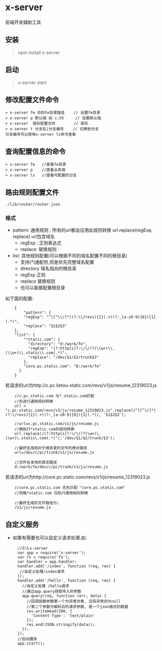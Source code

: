 # x-server
前端开发辅助工具

## 安装 ##
> npm install x-server

## 启动 ##
> x-server start

## 修改配置文件命令 ##

    > x-server fe 你的fe目录路径    // 设置fe目录
    > x-server p 默认端 如 c.h5     // 设置默认端
    > x-server  保存配置文件        // 保存
    > x-server t 分支名|分支编号    // 切换到分支
    分支编号可以使用x-server ls命令查看

## 查询配置信息的命令

    > x-server fe   //查看fe目录
    > x-server p    //查看业务端
    > x-server ls   //查看可配置的分支


## 路由规则配置文件 ##
    ./lib/router/router.json
### 格式 ###
* pattern: 通用规则 ; 所有的url都会应用此规则转换 url.replace(regExp, replace) url包含域名
  * regExp : 正则表达式
  * replace: 替换规则
* list: 其他规则配置(可以根据不同的域名配置不同的根目录)
  * 支持(\*)通配符,但是优先完整域名配置
  * directory 域名指向的根目录
  * regExp 正则
  * replace 替换规则
  * 也可以直接配置根目录

 如下面的配置:

        {
            "pattern": {
            "regExp": "^([^\\/]*)(?:\\/revs){1}(.+)(?:_[a-z0-9]{8}){1}(.*)",
            "replace": "$1$2$3"
        },
        "list": {
            "*static.com": {
              "directory": "d:/work/fe",
              "regExp": "(?:http[s]?:\/\/)?(\\w+)\\.(\\w+)\\.static\\.com(.*)",
              "replace": "/dev/$1/$2/trunk$3"
            },
            "core.pc.static.com": "D:/work/fe"
          }
        }
若请求的url为http://c.pc.lietou-static.com/revs/v1/js/resume_12319023.js

        //c.pc.static.com 与*.static.com匹配
        //先进行通用规则转换
        url = "c.pc.static.com/revs/v1/js/resume_12319023.js".replace(/^([^\/]*)(?:\/revs){1}(.+)(?:_[a-z0-9]{8}){1}(.*)/, '$1$2$3');

        //url=c.pc.static.com/v1/js/resume.js
        //再执行*static.com的规则转换
        url.replace(/(?:http[s]?:\/\/)?(\w+)\.(\w+)\.static\.com(.*)"/,'/dev/$1/$2/trunk/$3');

        //最终生成相对于根目录的文件的绝对路径
        url=/dev/c/pc/trunk/v1/js/resume.js

        //文件在本地的真实路径
        d:/work/fe/dev/c/pc/trunk/v1/js/resume.js

 若请求的url为http://core.pc.static.com/revs/v1/js/resume_12319023.js

        //core.pc.static.com 优先匹配 "core.pc.static.com"
        //忽略*static.com 仅执行通用规则转换

        //最终生成的文件路径为:
        /v1/js/resume.js





## 自定义服务 ##
* 如果有需要也可以自定义请求处理,如:

        //引入x-server
        var app = require('x-server');
        var fs = require('fs');
        var handler = app.handler;
        handler.add('/index', function (req, res) {
         //自定义处理/index请求
        });
        handler.add('/hello', function (req, res) {
          //自定义处理 /hello请求
          //通过app.query获取传入的参数
          app.query(req, function (err, data) {
            //回调函数参数第一个为异常对象, 没有异常则为null
            //第二个参数为解析后的请求参数, 是一个json格式的数据
            res.writeHead(200, {
              'Content-Type': 'text/plain'
            });
            res.end(JSON.stringify(data));
          });
        });
        //启动服务
        app.start();
